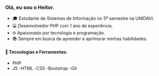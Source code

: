 ### Olá, eu sou o Heitor.

- 🎓 Estudante de Sistemas de Informação no 5º semestre na UNIDAVI.
- 💻 Desenvolvedor PHP com 1 ano de experiência.
- 🌐 Apaixonado por tecnologia e programação.
- 📚 Sempre em busca de aprender e aprimorar minhas habilidades.

#### 🚀 Tecnologias e Ferramentas:

- PHP
- JS
-HTML
-CSS
-Bootstrap
-Git


